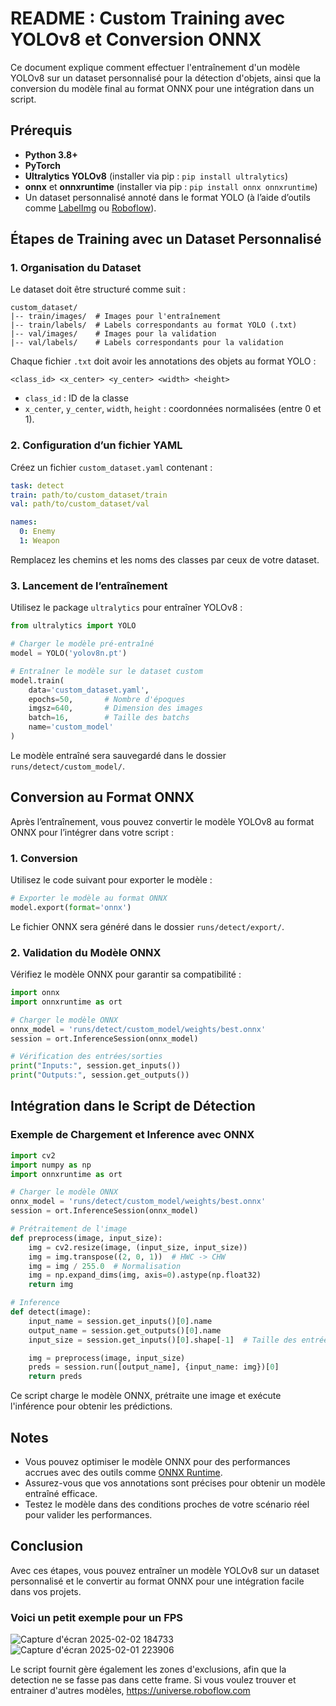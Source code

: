# README : Custom Training avec YOLOv8 et Conversion ONNX

Ce document explique comment effectuer l'entraînement d'un modèle YOLOv8 sur un dataset personnalisé pour la détection d'objets, ainsi que la conversion du modèle final au format ONNX pour une intégration dans un script.

## Prérequis
- **Python 3.8+**
- **PyTorch**
- **Ultralytics YOLOv8** (installer via pip : `pip install ultralytics`)
- **onnx** et **onnxruntime** (installer via pip : `pip install onnx onnxruntime`)
- Un dataset personnalisé annoté dans le format YOLO (à l’aide d’outils comme [LabelImg](https://github.com/heartexlabs/labelImg) ou [Roboflow](https://roboflow.com/)).

## Étapes de Training avec un Dataset Personnalisé

### 1. Organisation du Dataset
Le dataset doit être structuré comme suit :
```
custom_dataset/
|-- train/images/  # Images pour l'entraînement
|-- train/labels/  # Labels correspondants au format YOLO (.txt)
|-- val/images/    # Images pour la validation
|-- val/labels/    # Labels correspondants pour la validation
```
Chaque fichier `.txt` doit avoir les annotations des objets au format YOLO :
```
<class_id> <x_center> <y_center> <width> <height>
```
- `class_id` : ID de la classe
- `x_center`, `y_center`, `width`, `height` : coordonnées normalisées (entre 0 et 1).

### 2. Configuration d’un fichier YAML
Créez un fichier `custom_dataset.yaml` contenant :
```yaml
task: detect
train: path/to/custom_dataset/train
val: path/to/custom_dataset/val

names:
  0: Enemy
  1: Weapon
```
Remplacez les chemins et les noms des classes par ceux de votre dataset.

### 3. Lancement de l’entraînement
Utilisez le package `ultralytics` pour entraîner YOLOv8 :
```python
from ultralytics import YOLO

# Charger le modèle pré-entraîné
model = YOLO('yolov8n.pt')

# Entraîner le modèle sur le dataset custom
model.train(
    data='custom_dataset.yaml',
    epochs=50,       # Nombre d'époques
    imgsz=640,       # Dimension des images
    batch=16,        # Taille des batchs
    name='custom_model'
)
```

Le modèle entraîné sera sauvegardé dans le dossier `runs/detect/custom_model/`.

## Conversion au Format ONNX

Après l’entraînement, vous pouvez convertir le modèle YOLOv8 au format ONNX pour l’intégrer dans votre script :

### 1. Conversion
Utilisez le code suivant pour exporter le modèle :
```python
# Exporter le modèle au format ONNX
model.export(format='onnx')
```
Le fichier ONNX sera généré dans le dossier `runs/detect/export/`.

### 2. Validation du Modèle ONNX
Vérifiez le modèle ONNX pour garantir sa compatibilité :
```python
import onnx
import onnxruntime as ort

# Charger le modèle ONNX
onnx_model = 'runs/detect/custom_model/weights/best.onnx'
session = ort.InferenceSession(onnx_model)

# Vérification des entrées/sorties
print("Inputs:", session.get_inputs())
print("Outputs:", session.get_outputs())
```

## Intégration dans le Script de Détection

### Exemple de Chargement et Inference avec ONNX
```python
import cv2
import numpy as np
import onnxruntime as ort

# Charger le modèle ONNX
onnx_model = 'runs/detect/custom_model/weights/best.onnx'
session = ort.InferenceSession(onnx_model)

# Prétraitement de l'image
def preprocess(image, input_size):
    img = cv2.resize(image, (input_size, input_size))
    img = img.transpose((2, 0, 1))  # HWC -> CHW
    img = img / 255.0  # Normalisation
    img = np.expand_dims(img, axis=0).astype(np.float32)
    return img

# Inference
def detect(image):
    input_name = session.get_inputs()[0].name
    output_name = session.get_outputs()[0].name
    input_size = session.get_inputs()[0].shape[-1]  # Taille des entrées

    img = preprocess(image, input_size)
    preds = session.run([output_name], {input_name: img})[0]
    return preds
```

Ce script charge le modèle ONNX, prétraite une image et exécute l'inférence pour obtenir les prédictions.

## Notes
- Vous pouvez optimiser le modèle ONNX pour des performances accrues avec des outils comme [ONNX Runtime](https://onnxruntime.ai/).
- Assurez-vous que vos annotations sont précises pour obtenir un modèle entraîné efficace.
- Testez le modèle dans des conditions proches de votre scénario réel pour valider les performances.

## Conclusion
Avec ces étapes, vous pouvez entraîner un modèle YOLOv8 sur un dataset personnalisé et le convertir au format ONNX pour une intégration facile dans vos projets.

### Voici un petit exemple pour un FPS 
![Capture d'écran 2025-02-02 184733](https://github.com/user-attachments/assets/2d829261-e280-41ce-a99a-d0819b8650b9)
![Capture d'écran 2025-02-01 223906](https://github.com/user-attachments/assets/4b017dfa-542e-42fe-a1dd-b44fc40a6575)

Le script fournit gère également les zones d'exclusions, afin que la detection ne se fasse pas dans cette frame.
Si vous voulez trouver et entrainer d'autres modèles, https://universe.roboflow.com 


